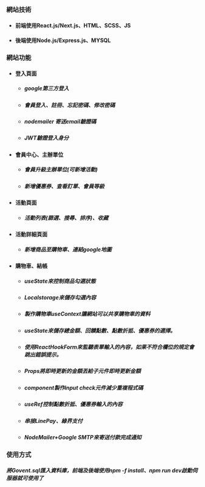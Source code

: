 ### 網站技術
 * #### 前端使用React.js/Next.js、HTML、SCSS、JS
 * #### 後端使用Node.js/Express.js、MYSQL

### 網站功能
* #### 登入頁面
    * ##### google第三方登入
    * ##### 會員登入、註冊、忘記密碼、修改密碼
    * ##### nodemailer 寄送email驗證碼
    * ##### JWT驗證登入身分
* #### 會員中心、主辦單位
   * ##### 會員升級主辦單位(可新增活動)
   * ##### 新增優惠券、查看訂單、會員等級
* #### 活動頁面
   * ##### 活動列表(篩選、搜尋、排序)、收藏
* #### 活動詳細頁面
   * ##### 新增商品至購物車、連結google地圖
* #### 購物車、結帳
   * ##### useState來控制商品勾選狀態
   * ##### Localstorage來儲存勾選內容
   * ##### 製作購物車useContext讓網站可以共享購物車的資料
   * ##### useState來儲存總金額、回饋點數、點數折抵、優惠券的選擇。
   * ##### 使用ReactHookForm來監聽表單輸入的內容，如果不符合欄位的規定會跳出錯誤提示。
   * ##### Props將即時更新的金額丟給子元件即時更新金額
   * ##### component製作input check元件減少重複程式碼
   * ##### useRef控制點數折抵、優惠券輸入的內容
   * ##### 串接LinePay、綠界支付
   * ##### NodeMailer+Google SMTP來寄送付款完成通知

 
### 使用方式
##### 將Govent.sql匯入資料庫，前端及後端使用npm -f install、npm run dev啟動伺服器就可使用了
